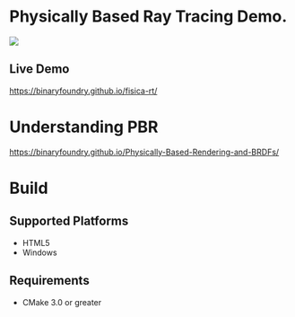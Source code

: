 # Physically Based Ray Tracing Demo.

![](docs/fisica.png)

## Live Demo

https://binaryfoundry.github.io/fisica-rt/

# Understanding PBR

https://binaryfoundry.github.io/Physically-Based-Rendering-and-BRDFs/

# Build

## Supported Platforms

* HTML5
* Windows

## Requirements

* CMake 3.0 or greater
